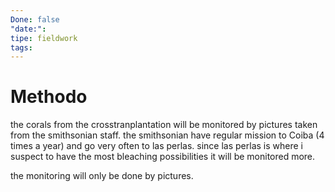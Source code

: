 ```yaml
---
Done: false
"date:":
tipe: fieldwork
tags:
---
```

# Methodo 

the corals from the crosstranplantation will be monitored by pictures taken from the smithsonian staff. 
the smithsonian have regular mission to Coiba (4 times a year) and go very often to las perlas. 
since las perlas is where i suspect to have the most bleaching possibilities it will be monitored more. 

the monitoring will only be done by pictures. 